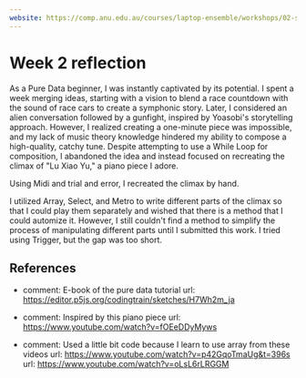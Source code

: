```yaml
---
website: https://comp.anu.edu.au/courses/laptop-ensemble/workshops/02-synthesis-1/
---
```


# Week 2 reflection

As a Pure Data beginner, I was instantly captivated by its potential. I spent a week merging ideas, starting with a vision to blend a race countdown with the sound of race cars to create a symphonic story. Later, I considered an alien conversation followed by a gunfight, inspired by Yoasobi's storytelling approach. However, I realized creating a one-minute piece was impossible, and my lack of music theory knowledge hindered my ability to compose a high-quality, catchy tune. Despite attempting to use a While Loop for composition, I abandoned the idea and instead focused on recreating the climax of "Lu Xiao Yu," a piano piece I adore. 
 

Using Midi and trial and error, I recreated the climax by hand. 
 

I utilized Array, Select, and Metro to write different parts of the climax so that I could play them separately and wished that there is a method that I could automize it. However, I still couldn't find a method to simplify the process of manipulating different parts until I submitted this work. I tried using Trigger, but the gap was too short.
 

## References
- comment: E-book of the pure data tutorial
    url: https://editor.p5js.org/codingtrain/sketches/H7Wh2m_ja

- comment: Inspired by this piano piece 
    url: https://www.youtube.com/watch?v=fOEeDDyMyws

- comment: Used a little bit code because I learn to use array from these videos
    url: https://www.youtube.com/watch?v=p42GqoTmaUg&t=396s
    url: https://www.youtube.com/watch?v=oLsL6rLRGGM
